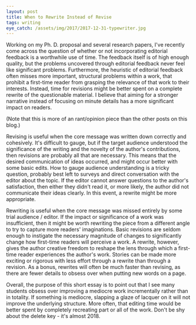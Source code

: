 ```yaml
---
layout: post
title: When to Rewrite Instead of Revise
tags: writing
eye_catch: /assets/img/2017/2017-12-31-typewriter.jpg
---
```


Working on my Ph. D. proposal and several research papers, I've recently come across the question of whether or not incorporating editorial feedback is a worthwhile use of time.  The feedback itself is of high enough quality, but the problems uncovered through editorial feedback never feel like significant problems.  Furthermore, the heuristic of editorial feedback often misses more important, structural problems within a work, that prohibit a first-time reader from grasping the relevance of that work to their interests.  Instead, time for revisions might be better spent on a complete rewrite of the questionable material.  I believe that aiming for a stronger narrative instead of focusing on minute details has a more significant impact on readers.

(Note that this is more of an rant/opinion piece than the other posts on this blog.)

<!--more-->

Revising is useful when the core message was written down correctly and cohesively.  It's difficult to gauge, but if the target audience understood the significance of the writing and the novelty of the author's contributions, then revisions are probably all that are necessary.  This means that the desired communication of ideas occurred, and might occur better with some basic edits.  How to gauge audience understanding is a tricky question, probably best left to surveys and direct conversation with the editor about the topic.  If the editor cannot answer questions to the author's satisfaction, then either they didn't read it, or more likely, the author did not communicate their ideas clearly.  In this event, a rewrite might be more appropriate.

Rewriting is useful when the core message was missed entirely by some trial audience / editor.  If the impact or significance of a work was insufficient, then it might be worth rewriting the piece from a different angle to try to capture more readers' imaginations.  Basic revisions are seldom enough to instigate the necessary magnitude of changes to significantly change how first-time readers will perceive a work.  A rewrite, however, gives the author creative freedom to reshape the lens through which a first-time reader experiences the author's work.  Stories can be made more exciting or rigorous with less effort through a rewrite than through a revision.  As a bonus, rewrites will often be much faster than revising, as there are fewer details to obsess over when putting new words on a page.

Overall, the purpose of this short essay is to point out that I see many students obsess over improving a mediocre work incrementally rather than in totality.  If something is mediocre, slapping a glaze of lacquer on it will not improve the underlying structure.  More often, that editing time would be better spent by completely recreating part or all of the work.  Don't be shy about the delete key - it's almost 2018.

